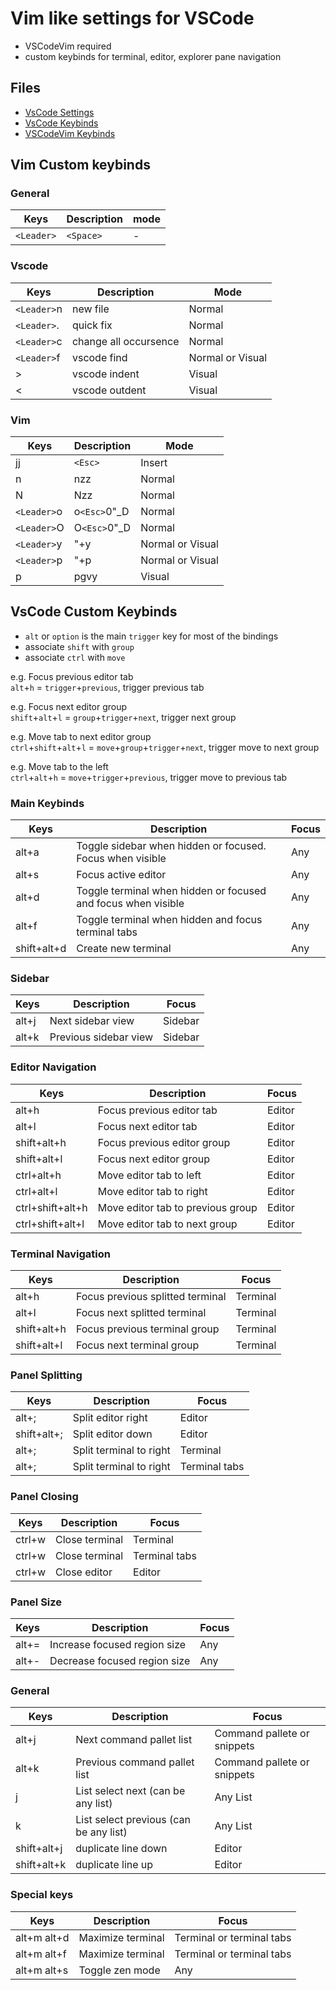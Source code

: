 # Vim like settings for VSCode
- VSCodeVim required
- custom keybinds for terminal, editor, explorer pane navigation

## Files
- [VsCode Settings](settings.json)
- [VsCode Keybinds](keybindings.json)
- [VSCodeVim Keybinds](https://github.com/VSCodeVim/Vim/blob/master/ROADMAP.md)

## Vim Custom keybinds

### General
| Keys       | Description | mode |
| ---------- | ----------- | ---- |
| `<Leader>` | `<Space>`   | -    |

### Vscode
| Keys        | Description           | Mode             |
| ----------- | --------------------- | ---------------- |
| `<Leader>`n | new file              | Normal           |
| `<Leader>`. | quick fix             | Normal           |
| `<Leader>`c | change all occursence | Normal           |
| `<Leader>`f | vscode find           | Normal or Visual |
| >           | vscode indent         | Visual           |
| <           | vscode outdent        | Visual           |

### Vim
| Keys        | Description  | Mode             |
| ----------- | ------------ | ---------------- |
| jj          | `<Esc>`      | Insert           |
| n           | nzz          | Normal           |
| N           | Nzz          | Normal           |
| `<Leader>`o | o`<Esc>`0"_D | Normal           |
| `<Leader>`O | O`<Esc>`0"_D | Normal           |
| `<Leader>`y | "+y          | Normal or Visual |
| `<Leader>`p | "+p          | Normal or Visual |
| p           | pgvy         | Visual           |

## VsCode Custom Keybinds

- `alt` or `option` is the main `trigger` key for most of the bindings
- associate `shift` with `group`
- associate `ctrl` with `move`

e.g. Focus previous editor tab   
`alt`+`h` = `trigger`+`previous`, trigger previous tab   

e.g. Focus next editor group   
`shift`+`alt`+`l` = `group`+`trigger`+`next`, trigger next group    

e.g. Move tab to next editor group   
`ctrl`+`shift`+`alt`+`l` = `move`+`group`+`trigger`+`next`, trigger move to next group    

e.g. Move tab to the left   
`ctrl`+`alt`+`h` = `move`+`trigger`+`previous`, trigger move to previous tab    

### Main Keybinds
| Keys        | Description                                                   | Focus |
| ----------- | ------------------------------------------------------------- | ----- |
| alt+a       | Toggle sidebar when hidden or focused. Focus when visible     | Any   |
| alt+s       | Focus active editor                                           | Any   |
| alt+d       | Toggle terminal when hidden or focused and focus when visible | Any   |
| alt+f       | Toggle terminal when hidden and focus terminal tabs           | Any   |
| shift+alt+d | Create new terminal                                           | Any   |

### Sidebar
| Keys  | Description           | Focus   |
| ----- | --------------------- | ------- |
| alt+j | Next sidebar view     | Sidebar |
| alt+k | Previous sidebar view | Sidebar |

### Editor Navigation 
| Keys             | Description                       | Focus  |
| ---------------- | --------------------------------- | ------ |
| alt+h            | Focus previous editor tab         | Editor |
| alt+l            | Focus next editor tab             | Editor |
| shift+alt+h      | Focus previous editor group       | Editor |
| shift+alt+l      | Focus next editor group           | Editor |
| ctrl+alt+h       | Move editor tab to left           | Editor |
| ctrl+alt+l       | Move editor tab to right          | Editor |
| ctrl+shift+alt+h | Move editor tab to previous group | Editor |
| ctrl+shift+alt+l | Move editor tab to next group     | Editor |

### Terminal Navigation
| Keys        | Description                      | Focus    |
| ----------- | -------------------------------- | -------- |
| alt+h       | Focus previous splitted terminal | Terminal |
| alt+l       | Focus next splitted terminal     | Terminal |
| shift+alt+h | Focus previous terminal group    | Terminal |
| shift+alt+l | Focus next terminal group        | Terminal |

### Panel Splitting
| Keys        | Description             | Focus         |
| ----------- | ----------------------- | ------------- |
| alt+;       | Split editor right      | Editor        |
| shift+alt+; | Split editor down       | Editor        |
| alt+;       | Split terminal to right | Terminal      |
| alt+;       | Split terminal to right | Terminal tabs |

### Panel Closing
| Keys   | Description    | Focus         |
| ------ | -------------- | ------------- |
| ctrl+w | Close terminal | Terminal      |
| ctrl+w | Close terminal | Terminal tabs |
| ctrl+w | Close editor   | Editor        |

### Panel Size
| Keys  | Description                  | Focus |
| ----- | ---------------------------- | ----- |
| alt+= | Increase focused region size | Any   |
| alt+- | Decrease focused region size | Any   |

### General
| Keys        | Description                            | Focus                       |
| ----------- | -------------------------------------- | --------------------------- |
| alt+j       | Next command pallet list               | Command pallete or snippets |
| alt+k       | Previous command pallet list           | Command pallete or snippets |
| j           | List select next (can be any list)     | Any List                    |
| k           | List select previous (can be any list) | Any List                    |
| shift+alt+j | duplicate line down                    | Editor                      |
| shift+alt+k | duplicate line up                      | Editor                      |

### Special keys
| Keys        | Description       | Focus                     |
| ----------- | ----------------- | ------------------------- |
| alt+m alt+d | Maximize terminal | Terminal or terminal tabs |
| alt+m alt+f | Maximize terminal | Terminal or terminal tabs |
| alt+m alt+s | Toggle zen mode   | Any                       |
